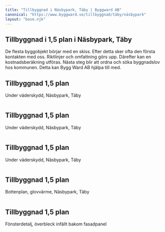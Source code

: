 ```yaml
---
title: "Tillbyggnad i Näsbypark, Täby | Byggward AB"
canonical: "https://www.byggward.se/tillbyggnad/täby/näsbypark"
layout: "base.njk"
---
```


<section>
  <h1>Tillbyggnad i 1,5 plan i Näsbypark, Täby</h1>
  <p>
    De flesta byggobjekt börjar med en skiss. Efter detta sker ofta den
    första kontakten med oss. Riktlinjer och omfattning görs upp. Därefter
    kan en kostnadsberäkning utföras. Nästa steg blir att ordna och söka
    byggnadslov hos kommunen. Detta kan Bygg Ward AB hjälpa till med.
  </p>
  </section>
  <section class="split-section split-reverse">
    <div>
      <h2>Tillbyggnad 1,5 plan</h2>
      <p>Under väderskydd, Näsbypark, Täby</p>
    </div>
    <div>
      <img src="/images/gallery/71.png" alt="">
    </div>
  </section>

  <section class="split-section">
    <div>
      <h2>Tillbyggnad 1,5 plan</h2>
      <p>Under väderskydd, Näsbypark, Täby</p>
    </div>
    <div>
      <img src="/images/gallery/72.png" alt="">
    </div>
  </section>

  <section class="split-section split-reverse">
    <div>
      <h2>Tillbyggnad 1,5 plan</h2>
      <p>Under väderskydd, Näsbypark, Täby</p>
    </div>
    <div>
      <img src="/images/gallery/73.png" alt="">
    </div>
  </section>

  <section class="split-section">
    <div>
      <h2>Tillbyggnad 1,5 plan</h2>
      <p>Bottenplan, glovvärme, Näsbypark, Täby</p>
    </div>
    <div>
      <img src="/images/gallery/74.png" alt="">
    </div>
  </section>

  <section class="split-section split-reverse">
    <div>
      <h2>Tillbyggnad 1,5 plan</h2>
      <p>Fönsterdetalj, överbleck infällt bakom fasadpanel</p>
    </div>
    <div>
      <img src="/images/gallery/87.png" alt="">
    </div>
  </section>
